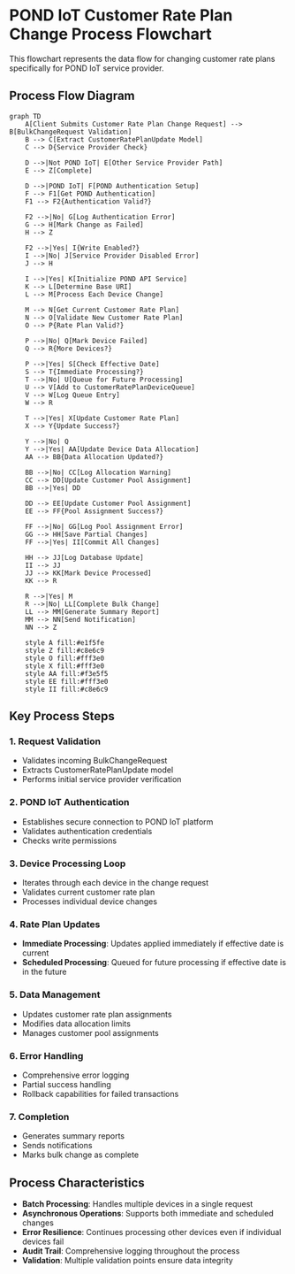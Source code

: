 # POND IoT Customer Rate Plan Change Process Flowchart

This flowchart represents the data flow for changing customer rate plans specifically for POND IoT service provider.

## Process Flow Diagram

```mermaid
graph TD
    A[Client Submits Customer Rate Plan Change Request] --> B[BulkChangeRequest Validation]
    B --> C[Extract CustomerRatePlanUpdate Model]
    C --> D{Service Provider Check}
    
    D -->|Not POND IoT| E[Other Service Provider Path]
    E --> Z[Complete]
    
    D -->|POND IoT| F[POND Authentication Setup]
    F --> F1[Get POND Authentication]
    F1 --> F2{Authentication Valid?}
    
    F2 -->|No| G[Log Authentication Error]
    G --> H[Mark Change as Failed]
    H --> Z
    
    F2 -->|Yes| I{Write Enabled?}
    I -->|No| J[Service Provider Disabled Error]
    J --> H
    
    I -->|Yes| K[Initialize POND API Service]
    K --> L[Determine Base URI]
    L --> M[Process Each Device Change]
    
    M --> N[Get Current Customer Rate Plan]
    N --> O[Validate New Customer Rate Plan]
    O --> P{Rate Plan Valid?}
    
    P -->|No| Q[Mark Device Failed]
    Q --> R{More Devices?}
    
    P -->|Yes| S[Check Effective Date]
    S --> T{Immediate Processing?}
    T -->|No| U[Queue for Future Processing]
    U --> V[Add to CustomerRatePlanDeviceQueue]
    V --> W[Log Queue Entry]
    W --> R
    
    T -->|Yes| X[Update Customer Rate Plan]
    X --> Y{Update Success?}
    
    Y -->|No| Q
    Y -->|Yes| AA[Update Device Data Allocation]
    AA --> BB{Data Allocation Updated?}
    
    BB -->|No| CC[Log Allocation Warning]
    CC --> DD[Update Customer Pool Assignment]
    BB -->|Yes| DD
    
    DD --> EE[Update Customer Pool Assignment]
    EE --> FF{Pool Assignment Success?}
    
    FF -->|No| GG[Log Pool Assignment Error]
    GG --> HH[Save Partial Changes]
    FF -->|Yes| II[Commit All Changes]
    
    HH --> JJ[Log Database Update]
    II --> JJ
    JJ --> KK[Mark Device Processed]
    KK --> R
    
    R -->|Yes| M
    R -->|No| LL[Complete Bulk Change]
    LL --> MM[Generate Summary Report]
    MM --> NN[Send Notification]
    NN --> Z
    
    style A fill:#e1f5fe
    style Z fill:#c8e6c9
    style O fill:#fff3e0
    style X fill:#fff3e0
    style AA fill:#f3e5f5
    style EE fill:#fff3e0
    style II fill:#c8e6c9
```

## Key Process Steps

### 1. Request Validation
- Validates incoming BulkChangeRequest
- Extracts CustomerRatePlanUpdate model
- Performs initial service provider verification

### 2. POND IoT Authentication
- Establishes secure connection to POND IoT platform
- Validates authentication credentials
- Checks write permissions

### 3. Device Processing Loop
- Iterates through each device in the change request
- Validates current customer rate plan
- Processes individual device changes

### 4. Rate Plan Updates
- **Immediate Processing**: Updates applied immediately if effective date is current
- **Scheduled Processing**: Queued for future processing if effective date is in the future

### 5. Data Management
- Updates customer rate plan assignments
- Modifies data allocation limits
- Manages customer pool assignments

### 6. Error Handling
- Comprehensive error logging
- Partial success handling
- Rollback capabilities for failed transactions

### 7. Completion
- Generates summary reports
- Sends notifications
- Marks bulk change as complete

## Process Characteristics

- **Batch Processing**: Handles multiple devices in a single request
- **Asynchronous Operations**: Supports both immediate and scheduled changes
- **Error Resilience**: Continues processing other devices even if individual devices fail
- **Audit Trail**: Comprehensive logging throughout the process
- **Validation**: Multiple validation points ensure data integrity